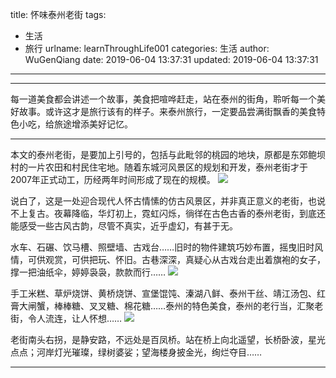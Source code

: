 title: 怀味泰州老街
tags:
  - 生活
  - 旅行
urlname: learnThroughLife001
categories: 生活
author: WuGenQiang
date: 2019-06-04 13:37:31
updated: 2019-06-04 13:37:31
---
-----
每一道美食都会讲述一个故事，美食把喧哗赶走，站在泰州的街角，聆听每一个美好故事。或许这才是旅行该有的样子。来泰州旅行，一定要品尝满街飘香的美食特色小吃，给旅途增添美好记忆。

-----
<!--more-->

本文的泰州老街，是要加上引号的，包括与此毗邻的桃园的地块，原都是东郊鲍坝村的一片农田和村民住宅地。随着东城河风景区的规划和开发，泰州老街才于2007年正式动工，历经两年时间形成了现在的规模。
![](https://wugenqiang.github.io/PictureBed/pictures/20190604135727.jpg)

说白了，这是一处迎合现代人怀古情愫的仿古风景区，并非真正意义的老街，也说不上复古。夜幕降临，华灯初上，霓虹闪烁，徜徉在古色古香的泰州老街，到底还能感受一些古风古韵，尽管不真实，近乎虚幻，有甚于无。

水车、石碾、饮马槽、照壁墙、古戏台……旧时的物件建筑巧妙布置，摇曳旧时风情，可供观赏，可供把玩、怀旧。古巷深深，真疑心从古戏台走出着旗袍的女子，撑一把油纸伞，婷婷袅袅，款款而行……
![](https://wugenqiang.github.io/PictureBed/pictures/20190604135939.jpg)

手工米糕、草炉烧饼、黄桥烧饼、宣堡馄饨、溱湖八鲜、泰州干丝、靖江汤包、红膏大闸蟹，棒棒糖、叉叉糖、棉花糖……泰州的特色美食，泰州的老行当，汇聚老街，令人流连，让人怀想……
![](https://wugenqiang.github.io/PictureBed/pictures/20190604140411.jpg)

老街南头右拐，是静安路，不远处是百凤桥。站在桥上向北遥望，长桥卧波，星光点点；河岸灯光璀璨，绿树婆娑；望海楼身披金光，绚烂夺目……

-----

